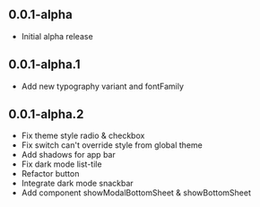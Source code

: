 ## 0.0.1-alpha

* Initial alpha release

## 0.0.1-alpha.1

* Add new typography variant and fontFamily

## 0.0.1-alpha.2

* Fix theme style radio & checkbox
* Fix switch can't override style from global theme
* Add shadows for app bar
* Fix dark mode list-tile
* Refactor button
* Integrate dark mode snackbar 
* Add component showModalBottomSheet & showBottomSheet